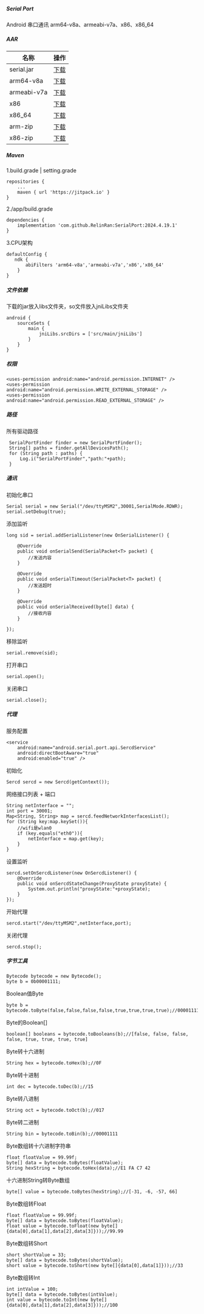 ##### Serial Port

Android 串口通讯 arm64-v8a、armeabi-v7a、x86、x86_64

##### AAR

|名称|操作|
|-|-|
|serial.jar|[下载](https://github.com/RelinRan/SerialPort/blob/main/libs/serial-2024.3.21.1.jar)|
|arm64-v8a|[下载](https://github.com/RelinRan/SerialPort/blob/main/libs/arm64-v8a/libserial.so)|
|armeabi-v7a|[下载](https://github.com/RelinRan/SerialPort/blob/main/libs/armeabi-v7a/libserial.so)|
|x86|[下载](https://github.com/RelinRan/SerialPort/blob/main/libs/x86/libserial.so)|
|x86_64|[下载](https://github.com/RelinRan/SerialPort/blob/main/libs/x86_64/libserial.so)|
|arm-zip|[下载](https://github.com/RelinRan/SerialPort/blob/main/libs/arm.zip)|
|x86-zip|[下载](https://github.com/RelinRan/SerialPort/blob/main/libs/x86.zip)|

##### Maven

1.build.grade | setting.grade

```
repositories {
	...
	maven { url 'https://jitpack.io' }
}
```

2./app/build.grade

```
dependencies {
	implementation 'com.github.RelinRan:SerialPort:2024.4.19.1'
}
```

3.CPU架构

```
defaultConfig {
   ndk {
       abiFilters 'arm64-v8a','armeabi-v7a','x86','x86_64'
    }
}
```

##### 文件依赖

下载的jar放入libs文件夹，so文件放入jniLibs文件夹

```
android {
    sourceSets {
        main {
            jniLibs.srcDirs = ['src/main/jniLibs']
        }
    }
}
```

##### 权限

```
<uses-permission android:name="android.permission.INTERNET" />
<uses-permission android:name="android.permission.WRITE_EXTERNAL_STORAGE" />
<uses-permission android:name="android.permission.READ_EXTERNAL_STORAGE" />
```

##### 路径

所有驱动路径

```
 SerialPortFinder finder = new SerialPortFinder();
 String[] paths = finder.getAllDevicesPath();
 for (String path : paths) {
     Log.i("SerialPortFinder","path:"+path);
 }
```

##### 通讯

初始化串口

```
Serial serial = new Serial("/dev/ttyMSM2",30001,SerialMode.RDWR);
serial.setDebug(true);
```


添加监听

```
long sid = serial.addSerialListener(new OnSerialListener() {

    @Override
    public void onSerialSend(SerialPacket<T> packet) {
        //发送内容
    }
    
    @Override
    public void onSerialTimeout(SerialPacket<T> packet) {
        //发送超时
    }

    @Override
    public void onSerialReceived(byte[] data) {
        //接收内容
    }
    
});
```
移除监听

```
serial.remove(sid);
```
打开串口

```
serial.open();
```
关闭串口

```
serial.close();
```

##### 代理

服务配置

```
<service
    android:name="android.serial.port.api.SercdService"
    android:directBootAware="true"
    android:enabled="true" />
```

初始化

```
Sercd sercd = new Sercd(getContext());
```

网络接口列表 + 端口

```
String netInterface = "";
int port = 30001;
Map<String, String> map = sercd.feedNetworkInterfacesList();
for (String key:map.keySet()){
    //wifi是wlan0
    if (key.equals("eth0")){
        netInterface = map.get(key);
    }
}
```

设置监听

```
sercd.setOnSercdListener(new OnSercdListener() {
    @Override
    public void onSercdStateChange(ProxyState proxyState) {
        System.out.println("proxyState:"+proxyState);
    }
});
```

开始代理

```
sercd.start("/dev/ttyMSM2",netInterface,port);
```

关闭代理

```
sercd.stop();
```
##### 字节工具
```
Bytecode bytecode = new Bytecode();
byte b = 0b00001111;
```
Boolean值Byte
```
byte b = bytecode.toByte(false,false,false,false,true,true,true,true);//00001111
```
Byte的Boolean[]
```
boolean[] booleans = bytecode.toBooleans(b);//[false, false, false, false, true, true, true, true]
```
Byte转十六进制
```
String hex = bytecode.toHex(b);//0F
```
Byte转十进制
```
int dec = bytecode.toDec(b);//15
```
Byte转八进制
```
String oct = bytecode.toOct(b);//017
```
Byte转二进制
```
String bin = bytecode.toBin(b);//00001111
```
Byte数组转十六进制字符串
```
float floatValue = 99.99f;
byte[] data = bytecode.toBytes(floatValue);
String hexString = bytecode.toHex(data);//E1 FA C7 42 
```
十六进制String转Byte数组
```
byte[] value = bytecode.toBytes(hexString);//[-31, -6, -57, 66]
```
Byte数组转Float
```
float floatValue = 99.99f;
byte[] data = bytecode.toBytes(floatValue);
float value = bytecode.toFloat(new byte[]{data[0],data[1],data[2],data[3]}));//99.99
```
Byte数组转Short
```
short shortValue = 33;
byte[] data = bytecode.toBytes(shortValue);
short value = bytecode.toShort(new byte[]{data[0],data[1]}));//33
```
Byte数组转Int
```
int intValue = 100;
byte[] data = bytecode.toBytes(intValue);
int value = bytecode.toInt(new byte[]{data[0],data[1],data[2],data[3]}));//100
```



